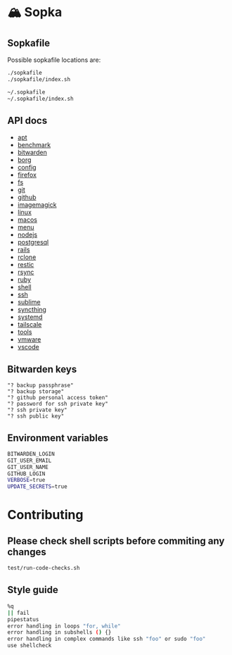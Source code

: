 # 🏔️ Sopka

## Sopkafile

Possible sopkafile locations are:

```sh
./sopkafile
./sopkafile/index.sh

~/.sopkafile
~/.sopkafile/index.sh
```

## API docs

* [apt](docs/lib/apt.md)
* [benchmark](docs/lib/benchmark.md)
* [bitwarden](docs/lib/bitwarden.md)
* [borg](docs/lib/borg.md)
* [config](docs/lib/config.md)
* [firefox](docs/lib/firefox.md)
* [fs](docs/lib/fs.md)
* [git](docs/lib/git.md)
* [github](docs/lib/github.md)
* [imagemagick](docs/lib/imagemagick.md)
* [linux](docs/lib/linux.md)
* [macos](docs/lib/macos.md)
* [menu](docs/lib/menu.md)
* [nodejs](docs/lib/nodejs.md)
* [postgresql](docs/lib/postgresql.md)
* [rails](docs/lib/rails.md)
* [rclone](docs/lib/rclone.md)
* [restic](docs/lib/restic.md)
* [rsync](docs/lib/rsync.md)
* [ruby](docs/lib/ruby.md)
* [shell](docs/lib/shell.md)
* [ssh](docs/lib/ssh.md)
* [sublime](docs/lib/sublime.md)
* [syncthing](docs/lib/syncthing.md)
* [systemd](docs/lib/systemd.md)
* [tailscale](docs/lib/tailscale.md)
* [tools](docs/lib/tools.md)
* [vmware](docs/lib/vmware.md)
* [vscode](docs/lib/vscode.md)

## Bitwarden keys

<!-- # bitwarden-object: see list below -->

```
"? backup passphrase"
"? backup storage"
"? github personal access token"
"? password for ssh private key"
"? ssh private key"
"? ssh public key"
```

## Environment variables

```sh
BITWARDEN_LOGIN
GIT_USER_EMAIL
GIT_USER_NAME
GITHUB_LOGIN
VERBOSE=true
UPDATE_SECRETS=true
```

# Contributing

## Please check shell scripts before commiting any changes
```sh
test/run-code-checks.sh
```

## Style guide

```sh
%q
|| fail
pipestatus
error handling in loops "for, while"
error handling in subshells () {}
error handling in complex commands like ssh "foo" or sudo "foo"
use shellcheck
```
